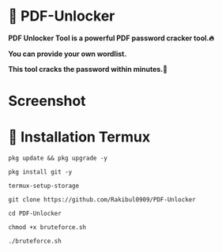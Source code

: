 # 📜 PDF-Unlocker
**PDF Unlocker Tool is a powerful PDF password cracker tool.🔥**

**You can provide your own wordlist.**

**This tool cracks the password within minutes.🚀**

# Screenshot


# 🔧 Installation Termux

`pkg update && pkg upgrade -y`

`pkg install git -y`

`termux-setup-storage`

`git clone https://github.com/Rakibul0909/PDF-Unlocker`

`cd PDF-Unlocker`

`chmod +x bruteforce.sh`

`./bruteforce.sh`
